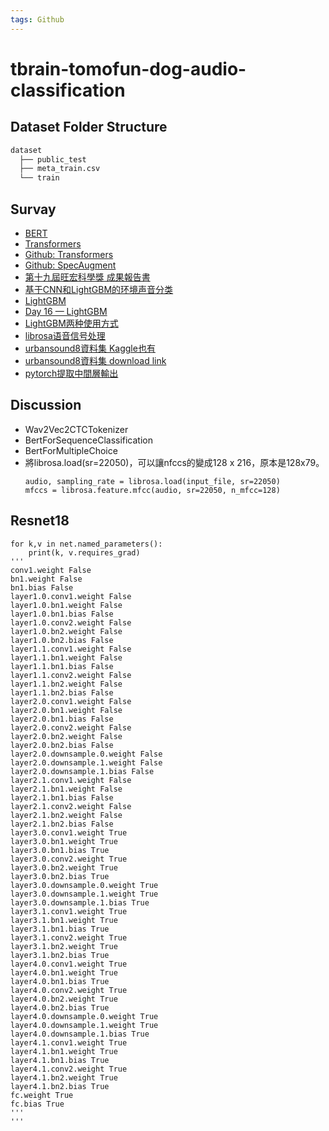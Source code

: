 ```yaml
---
tags: Github
---
```


# tbrain-tomofun-dog-audio-classification
## Dataset Folder Structure
```bash
dataset
  ├── public_test
  ├── meta_train.csv
  └── train
```

## Survay
- [BERT](https://paperswithcode.com/method/bert)
- [Transformers](https://huggingface.co/transformers/)
- [Github: Transformers](https://github.com/huggingface/transformers)
- [Github: SpecAugment](https://github.com/DemisEom/SpecAugment)
- [第十九屆旺宏科學獎 成果報告書](https://www.mxeduc.org.tw/scienceaward/history/projectDoc/19th/doc/SA19-226_final.pdf)
- [基于CNN和LightGBM的环境声音分类](https://www.hanspub.org/journal/PaperInformation.aspx?PaperID=32564&#f5)
- [LightGBM](https://github.com/microsoft/LightGBM)
- [Day 16 — LightGBM](https://medium.com/@falconives/day-16-lightgbm-aa447494a763)
- [LightGBM两种使用方式](https://www.cnblogs.com/chenxiangzhen/p/10894306.html)
- [librosa语音信号处理](https://www.cnblogs.com/LXP-Never/p/11561355.html)
- [urbansound8資料集 Kaggle也有](https://urbansounddataset.weebly.com/urbansound8k.html)
- [urbansound8資料集 download link](https://zenodo.org/record/1203745/files/UrbanSound8K.tar.gz)
- [pytorch提取中間層輸出](https://segmentfault.com/a/1190000039426499)
## Discussion
- Wav2Vec2CTCTokenizer
- BertForSequenceClassification
- BertForMultipleChoice
- 將librosa.load(sr=22050)，可以讓nfccs的變成128 x 216，原本是128x79。
	```python=
	audio, sampling_rate = librosa.load(input_file, sr=22050)
	mfccs = librosa.feature.mfcc(audio, sr=22050, n_mfcc=128)
	```

## Resnet18
```
for k,v in net.named_parameters():
    print(k, v.requires_grad)
'''
conv1.weight False
bn1.weight False
bn1.bias False
layer1.0.conv1.weight False
layer1.0.bn1.weight False
layer1.0.bn1.bias False
layer1.0.conv2.weight False
layer1.0.bn2.weight False
layer1.0.bn2.bias False
layer1.1.conv1.weight False
layer1.1.bn1.weight False
layer1.1.bn1.bias False
layer1.1.conv2.weight False
layer1.1.bn2.weight False
layer1.1.bn2.bias False
layer2.0.conv1.weight False
layer2.0.bn1.weight False
layer2.0.bn1.bias False
layer2.0.conv2.weight False
layer2.0.bn2.weight False
layer2.0.bn2.bias False
layer2.0.downsample.0.weight False
layer2.0.downsample.1.weight False
layer2.0.downsample.1.bias False
layer2.1.conv1.weight False
layer2.1.bn1.weight False
layer2.1.bn1.bias False
layer2.1.conv2.weight False
layer2.1.bn2.weight False
layer2.1.bn2.bias False
layer3.0.conv1.weight True
layer3.0.bn1.weight True
layer3.0.bn1.bias True
layer3.0.conv2.weight True
layer3.0.bn2.weight True
layer3.0.bn2.bias True
layer3.0.downsample.0.weight True
layer3.0.downsample.1.weight True
layer3.0.downsample.1.bias True
layer3.1.conv1.weight True
layer3.1.bn1.weight True
layer3.1.bn1.bias True
layer3.1.conv2.weight True
layer3.1.bn2.weight True
layer3.1.bn2.bias True
layer4.0.conv1.weight True
layer4.0.bn1.weight True
layer4.0.bn1.bias True
layer4.0.conv2.weight True
layer4.0.bn2.weight True
layer4.0.bn2.bias True
layer4.0.downsample.0.weight True
layer4.0.downsample.1.weight True
layer4.0.downsample.1.bias True
layer4.1.conv1.weight True
layer4.1.bn1.weight True
layer4.1.bn1.bias True
layer4.1.conv2.weight True
layer4.1.bn2.weight True
layer4.1.bn2.bias True
fc.weight True
fc.bias True
'''
'''